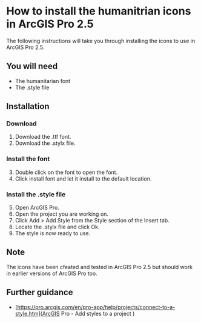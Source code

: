 # How to install the humanitrian icons in ArcGIS Pro 2.5
The following instructions will take you through installing the icons to use in ArcGIS Pro 2.5. 

## You will need
* The humanitarian font
* The .style file

## Installation
### Download
1. Download the .ttf font.
2. Download the .stylx file.

### Install the font
3. Double click on the font to open the font.
4. Click install font and let it install to the default location.

### Install the .style file
5. Open ArcGIS Pro.
6. Open the project you are working on.
7. Click Add > Add Style from the Style section of the Insert tab.
8. Locate the .stylx file and click Ok.
9. The style is now ready to use.

## Note
The icons have been cfeated and tested in ArcGIS Pro 2.5 but should work in earlier versions of ArcGIS Pro too.

## Further guidance
* [https://pro.arcgis.com/en/pro-app/help/projects/connect-to-a-style.htm](ArcGIS Pro - Add styles to a project )
